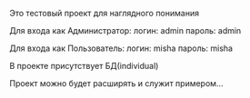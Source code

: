 Это тестовый проект для наглядного понимания

Для входа как Администратор:
  логин: admin 
  пароль: admin

Для входа как Пользователь:
  логин: misha
  пароль: misha

В проекте присутствует БД(individual)

Проект можно будет расширять и служит примером...
